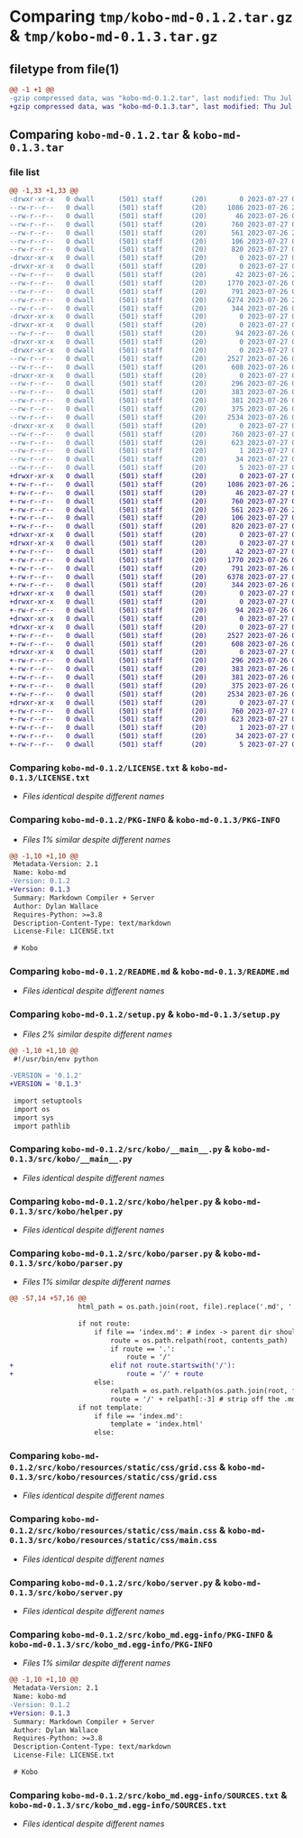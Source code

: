 # Comparing `tmp/kobo-md-0.1.2.tar.gz` & `tmp/kobo-md-0.1.3.tar.gz`

## filetype from file(1)

```diff
@@ -1 +1 @@
-gzip compressed data, was "kobo-md-0.1.2.tar", last modified: Thu Jul 27 04:15:29 2023, max compression
+gzip compressed data, was "kobo-md-0.1.3.tar", last modified: Thu Jul 27 08:02:25 2023, max compression
```

## Comparing `kobo-md-0.1.2.tar` & `kobo-md-0.1.3.tar`

### file list

```diff
@@ -1,33 +1,33 @@
-drwxr-xr-x   0 dwall      (501) staff       (20)        0 2023-07-27 04:15:29.056157 kobo-md-0.1.2/
--rw-r--r--   0 dwall      (501) staff       (20)     1086 2023-07-26 20:39:20.000000 kobo-md-0.1.2/LICENSE.txt
--rw-r--r--   0 dwall      (501) staff       (20)       46 2023-07-26 08:15:21.000000 kobo-md-0.1.2/MANIFEST.in
--rw-r--r--   0 dwall      (501) staff       (20)      760 2023-07-27 04:15:29.056210 kobo-md-0.1.2/PKG-INFO
--rw-r--r--   0 dwall      (501) staff       (20)      561 2023-07-26 21:02:59.000000 kobo-md-0.1.2/README.md
--rw-r--r--   0 dwall      (501) staff       (20)      106 2023-07-27 04:15:29.056389 kobo-md-0.1.2/setup.cfg
--rw-r--r--   0 dwall      (501) staff       (20)      820 2023-07-27 04:15:13.000000 kobo-md-0.1.2/setup.py
-drwxr-xr-x   0 dwall      (501) staff       (20)        0 2023-07-27 04:15:29.052292 kobo-md-0.1.2/src/
-drwxr-xr-x   0 dwall      (501) staff       (20)        0 2023-07-27 04:15:29.054271 kobo-md-0.1.2/src/kobo/
--rw-r--r--   0 dwall      (501) staff       (20)       42 2023-07-26 20:33:16.000000 kobo-md-0.1.2/src/kobo/__init__.py
--rw-r--r--   0 dwall      (501) staff       (20)     1770 2023-07-26 08:44:52.000000 kobo-md-0.1.2/src/kobo/__main__.py
--rw-r--r--   0 dwall      (501) staff       (20)      791 2023-07-26 08:48:12.000000 kobo-md-0.1.2/src/kobo/helper.py
--rw-r--r--   0 dwall      (501) staff       (20)     6274 2023-07-26 20:33:36.000000 kobo-md-0.1.2/src/kobo/parser.py
--rw-r--r--   0 dwall      (501) staff       (20)      344 2023-07-26 07:12:37.000000 kobo-md-0.1.2/src/kobo/redirects.py
-drwxr-xr-x   0 dwall      (501) staff       (20)        0 2023-07-27 04:15:29.052230 kobo-md-0.1.2/src/kobo/resources/
-drwxr-xr-x   0 dwall      (501) staff       (20)        0 2023-07-27 04:15:29.054476 kobo-md-0.1.2/src/kobo/resources/content/
--rw-r--r--   0 dwall      (501) staff       (20)       94 2023-07-26 08:39:44.000000 kobo-md-0.1.2/src/kobo/resources/content/index.md
-drwxr-xr-x   0 dwall      (501) staff       (20)        0 2023-07-27 04:15:29.052172 kobo-md-0.1.2/src/kobo/resources/static/
-drwxr-xr-x   0 dwall      (501) staff       (20)        0 2023-07-27 04:15:29.054863 kobo-md-0.1.2/src/kobo/resources/static/css/
--rw-r--r--   0 dwall      (501) staff       (20)     2527 2023-07-26 07:01:14.000000 kobo-md-0.1.2/src/kobo/resources/static/css/grid.css
--rw-r--r--   0 dwall      (501) staff       (20)      608 2023-07-26 07:01:14.000000 kobo-md-0.1.2/src/kobo/resources/static/css/main.css
-drwxr-xr-x   0 dwall      (501) staff       (20)        0 2023-07-27 04:15:29.055479 kobo-md-0.1.2/src/kobo/resources/templates/
--rw-r--r--   0 dwall      (501) staff       (20)      296 2023-07-26 07:01:18.000000 kobo-md-0.1.2/src/kobo/resources/templates/404.html
--rw-r--r--   0 dwall      (501) staff       (20)      383 2023-07-26 07:01:18.000000 kobo-md-0.1.2/src/kobo/resources/templates/index-list.html
--rw-r--r--   0 dwall      (501) staff       (20)      381 2023-07-26 07:01:18.000000 kobo-md-0.1.2/src/kobo/resources/templates/index.html
--rw-r--r--   0 dwall      (501) staff       (20)      375 2023-07-26 07:01:18.000000 kobo-md-0.1.2/src/kobo/resources/templates/page.html
--rw-r--r--   0 dwall      (501) staff       (20)     2534 2023-07-26 07:39:13.000000 kobo-md-0.1.2/src/kobo/server.py
-drwxr-xr-x   0 dwall      (501) staff       (20)        0 2023-07-27 04:15:29.056022 kobo-md-0.1.2/src/kobo_md.egg-info/
--rw-r--r--   0 dwall      (501) staff       (20)      760 2023-07-27 04:15:29.000000 kobo-md-0.1.2/src/kobo_md.egg-info/PKG-INFO
--rw-r--r--   0 dwall      (501) staff       (20)      623 2023-07-27 04:15:29.000000 kobo-md-0.1.2/src/kobo_md.egg-info/SOURCES.txt
--rw-r--r--   0 dwall      (501) staff       (20)        1 2023-07-27 04:15:29.000000 kobo-md-0.1.2/src/kobo_md.egg-info/dependency_links.txt
--rw-r--r--   0 dwall      (501) staff       (20)       34 2023-07-27 04:15:29.000000 kobo-md-0.1.2/src/kobo_md.egg-info/requires.txt
--rw-r--r--   0 dwall      (501) staff       (20)        5 2023-07-27 04:15:29.000000 kobo-md-0.1.2/src/kobo_md.egg-info/top_level.txt
+drwxr-xr-x   0 dwall      (501) staff       (20)        0 2023-07-27 08:02:25.393062 kobo-md-0.1.3/
+-rw-r--r--   0 dwall      (501) staff       (20)     1086 2023-07-26 20:39:20.000000 kobo-md-0.1.3/LICENSE.txt
+-rw-r--r--   0 dwall      (501) staff       (20)       46 2023-07-27 04:51:30.000000 kobo-md-0.1.3/MANIFEST.in
+-rw-r--r--   0 dwall      (501) staff       (20)      760 2023-07-27 08:02:25.393109 kobo-md-0.1.3/PKG-INFO
+-rw-r--r--   0 dwall      (501) staff       (20)      561 2023-07-26 21:02:59.000000 kobo-md-0.1.3/README.md
+-rw-r--r--   0 dwall      (501) staff       (20)      106 2023-07-27 08:02:25.393273 kobo-md-0.1.3/setup.cfg
+-rw-r--r--   0 dwall      (501) staff       (20)      820 2023-07-27 08:02:05.000000 kobo-md-0.1.3/setup.py
+drwxr-xr-x   0 dwall      (501) staff       (20)        0 2023-07-27 08:02:25.389144 kobo-md-0.1.3/src/
+drwxr-xr-x   0 dwall      (501) staff       (20)        0 2023-07-27 08:02:25.391086 kobo-md-0.1.3/src/kobo/
+-rw-r--r--   0 dwall      (501) staff       (20)       42 2023-07-27 05:04:42.000000 kobo-md-0.1.3/src/kobo/__init__.py
+-rw-r--r--   0 dwall      (501) staff       (20)     1770 2023-07-26 08:44:52.000000 kobo-md-0.1.3/src/kobo/__main__.py
+-rw-r--r--   0 dwall      (501) staff       (20)      791 2023-07-26 08:48:12.000000 kobo-md-0.1.3/src/kobo/helper.py
+-rw-r--r--   0 dwall      (501) staff       (20)     6378 2023-07-27 08:01:33.000000 kobo-md-0.1.3/src/kobo/parser.py
+-rw-r--r--   0 dwall      (501) staff       (20)      344 2023-07-26 07:12:37.000000 kobo-md-0.1.3/src/kobo/redirects.py
+drwxr-xr-x   0 dwall      (501) staff       (20)        0 2023-07-27 08:02:25.389080 kobo-md-0.1.3/src/kobo/resources/
+drwxr-xr-x   0 dwall      (501) staff       (20)        0 2023-07-27 08:02:25.391313 kobo-md-0.1.3/src/kobo/resources/content/
+-rw-r--r--   0 dwall      (501) staff       (20)       94 2023-07-26 08:39:44.000000 kobo-md-0.1.3/src/kobo/resources/content/index.md
+drwxr-xr-x   0 dwall      (501) staff       (20)        0 2023-07-27 08:02:25.389016 kobo-md-0.1.3/src/kobo/resources/static/
+drwxr-xr-x   0 dwall      (501) staff       (20)        0 2023-07-27 08:02:25.391726 kobo-md-0.1.3/src/kobo/resources/static/css/
+-rw-r--r--   0 dwall      (501) staff       (20)     2527 2023-07-26 07:01:14.000000 kobo-md-0.1.3/src/kobo/resources/static/css/grid.css
+-rw-r--r--   0 dwall      (501) staff       (20)      608 2023-07-26 07:01:14.000000 kobo-md-0.1.3/src/kobo/resources/static/css/main.css
+drwxr-xr-x   0 dwall      (501) staff       (20)        0 2023-07-27 08:02:25.392454 kobo-md-0.1.3/src/kobo/resources/templates/
+-rw-r--r--   0 dwall      (501) staff       (20)      296 2023-07-26 07:01:18.000000 kobo-md-0.1.3/src/kobo/resources/templates/404.html
+-rw-r--r--   0 dwall      (501) staff       (20)      383 2023-07-26 07:01:18.000000 kobo-md-0.1.3/src/kobo/resources/templates/index-list.html
+-rw-r--r--   0 dwall      (501) staff       (20)      381 2023-07-26 07:01:18.000000 kobo-md-0.1.3/src/kobo/resources/templates/index.html
+-rw-r--r--   0 dwall      (501) staff       (20)      375 2023-07-26 07:01:18.000000 kobo-md-0.1.3/src/kobo/resources/templates/page.html
+-rw-r--r--   0 dwall      (501) staff       (20)     2534 2023-07-26 07:39:13.000000 kobo-md-0.1.3/src/kobo/server.py
+drwxr-xr-x   0 dwall      (501) staff       (20)        0 2023-07-27 08:02:25.392977 kobo-md-0.1.3/src/kobo_md.egg-info/
+-rw-r--r--   0 dwall      (501) staff       (20)      760 2023-07-27 08:02:25.000000 kobo-md-0.1.3/src/kobo_md.egg-info/PKG-INFO
+-rw-r--r--   0 dwall      (501) staff       (20)      623 2023-07-27 08:02:25.000000 kobo-md-0.1.3/src/kobo_md.egg-info/SOURCES.txt
+-rw-r--r--   0 dwall      (501) staff       (20)        1 2023-07-27 08:02:25.000000 kobo-md-0.1.3/src/kobo_md.egg-info/dependency_links.txt
+-rw-r--r--   0 dwall      (501) staff       (20)       34 2023-07-27 08:02:25.000000 kobo-md-0.1.3/src/kobo_md.egg-info/requires.txt
+-rw-r--r--   0 dwall      (501) staff       (20)        5 2023-07-27 08:02:25.000000 kobo-md-0.1.3/src/kobo_md.egg-info/top_level.txt
```

### Comparing `kobo-md-0.1.2/LICENSE.txt` & `kobo-md-0.1.3/LICENSE.txt`

 * *Files identical despite different names*

### Comparing `kobo-md-0.1.2/PKG-INFO` & `kobo-md-0.1.3/PKG-INFO`

 * *Files 1% similar despite different names*

```diff
@@ -1,10 +1,10 @@
 Metadata-Version: 2.1
 Name: kobo-md
-Version: 0.1.2
+Version: 0.1.3
 Summary: Markdown Compiler + Server
 Author: Dylan Wallace
 Requires-Python: >=3.8
 Description-Content-Type: text/markdown
 License-File: LICENSE.txt
 
 # Kobo
```

### Comparing `kobo-md-0.1.2/README.md` & `kobo-md-0.1.3/README.md`

 * *Files identical despite different names*

### Comparing `kobo-md-0.1.2/setup.py` & `kobo-md-0.1.3/setup.py`

 * *Files 2% similar despite different names*

```diff
@@ -1,10 +1,10 @@
 #!/usr/bin/env python
 
-VERSION = '0.1.2'
+VERSION = '0.1.3'
 
 import setuptools
 import os
 import sys
 import pathlib
```

### Comparing `kobo-md-0.1.2/src/kobo/__main__.py` & `kobo-md-0.1.3/src/kobo/__main__.py`

 * *Files identical despite different names*

### Comparing `kobo-md-0.1.2/src/kobo/helper.py` & `kobo-md-0.1.3/src/kobo/helper.py`

 * *Files identical despite different names*

### Comparing `kobo-md-0.1.2/src/kobo/parser.py` & `kobo-md-0.1.3/src/kobo/parser.py`

 * *Files 1% similar despite different names*

```diff
@@ -57,14 +57,16 @@
                 html_path = os.path.join(root, file).replace('.md', '.html')
 
                 if not route:
                     if file == 'index.md': # index -> parent dir should be the endpoint
                         route = os.path.relpath(root, contents_path)
                         if route == '.':
                             route = '/'
+                        elif not route.startswith('/'):
+                            route = '/' + route
                     else:
                         relpath = os.path.relpath(os.path.join(root, file), contents_path) #gets the "effective path"
                         route = '/' + relpath[:-3] # strip off the .md at the end
                 if not template:
                     if file == 'index.md':
                         template = 'index.html'
                     else:
```

### Comparing `kobo-md-0.1.2/src/kobo/resources/static/css/grid.css` & `kobo-md-0.1.3/src/kobo/resources/static/css/grid.css`

 * *Files identical despite different names*

### Comparing `kobo-md-0.1.2/src/kobo/resources/static/css/main.css` & `kobo-md-0.1.3/src/kobo/resources/static/css/main.css`

 * *Files identical despite different names*

### Comparing `kobo-md-0.1.2/src/kobo/server.py` & `kobo-md-0.1.3/src/kobo/server.py`

 * *Files identical despite different names*

### Comparing `kobo-md-0.1.2/src/kobo_md.egg-info/PKG-INFO` & `kobo-md-0.1.3/src/kobo_md.egg-info/PKG-INFO`

 * *Files 1% similar despite different names*

```diff
@@ -1,10 +1,10 @@
 Metadata-Version: 2.1
 Name: kobo-md
-Version: 0.1.2
+Version: 0.1.3
 Summary: Markdown Compiler + Server
 Author: Dylan Wallace
 Requires-Python: >=3.8
 Description-Content-Type: text/markdown
 License-File: LICENSE.txt
 
 # Kobo
```

### Comparing `kobo-md-0.1.2/src/kobo_md.egg-info/SOURCES.txt` & `kobo-md-0.1.3/src/kobo_md.egg-info/SOURCES.txt`

 * *Files identical despite different names*

